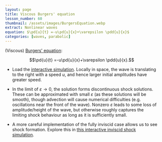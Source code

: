 ```yaml
---
layout: page
title: Viscous Burgers' equation
lesson_number: 60
thumbnail: /assets/images/BurgersEquation.webp
extract: Nonlinear waves
equation: $\pd{u}{t} =-u\pd{u}{x}+\varepsilon \pdd{u}{x}$
categories: [waves, parabolic]
---
```


(Viscous) [Burgers' equation](https://en.wikipedia.org/wiki/Burgers%27_equation):

$$\pd{u}{t} =-u\pd{u}{x}+\varepsilon \pdd{u}{x}.$$

* Load the [interactive simulation](/sim/?preset=BurgersEquation). Locally in space, the wave is translating to the right with a speed $u$, and hence larger initial amplitudes have greater speed.

* In the limit of $\varepsilon \to 0$, the solution forms discontinuous shock solutions. These can be approximated with small $\varepsilon$ (as these solutions will be smooth), though advection will cause numerical difficulties (e.g. oscillations near the front of the wave). Nonzero $\varepsilon$ leads to some loss of amplitude/height of the wave, but otherwise roughly captures the limiting shock behaviour as long as it is sufficiently small.

* A more careful implementation of the fully inviscid case allows us to see shock formation. Explore this in [this interactive inviscid shock simulation](/sim/?preset=InviscidBurgers).